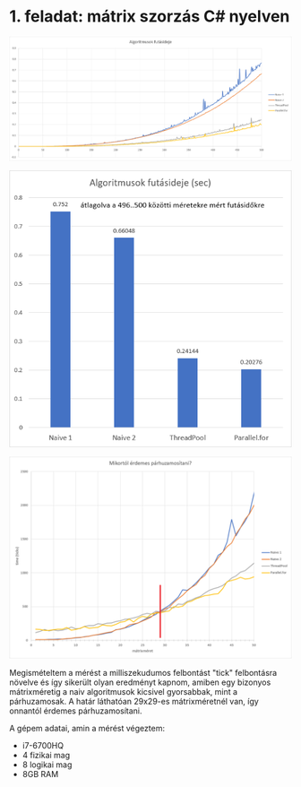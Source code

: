 # 1. feladat: mátrix szorzás C# nyelven

![](ParallelProgTemalab/results/diagram1.png)


![](ParallelProgTemalab/results/diagram2.png)



![](ParallelProgTemalab/results/diagram3.png)

Megismételtem a mérést a milliszekudumos felbontást "tick" felbontásra növelve és így sikerült olyan eredményt kapnom, amiben egy bizonyos mátrixméretig a naiv algoritmusok kicsivel gyorsabbak, mint a párhuzamosak.
A határ láthatóan 29x29-es mátrixméretnél van, így onnantól érdemes párhuzamosítani.



A gépem adatai, amin a mérést végeztem:

- i7-6700HQ
- 4 fizikai mag
- 8 logikai mag
- 8GB RAM
